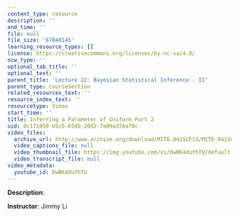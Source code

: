 ```yaml
---
content_type: resource
description: ''
end_time: ''
file: null
file_size: '67040145'
learning_resource_types: []
license: https://creativecommons.org/licenses/by-nc-sa/4.0/
ocw_type: ''
optional_tab_title: ''
optional_text: ''
parent_title: 'Lecture 22: Bayesian Statistical Inference - II'
parent_type: CourseSection
related_resources_text: ''
resource_index_text: ''
resourcetype: Video
start_time: ''
title: Inferring a Parameter of Uniform Part 2
uid: 0c171058-b5c5-65db-20d2-7a09a376a70c
video_files:
  archive_url: http://www.archive.org/download/MIT6.041SCF13/MIT6_041SCF13_Inferring_a_Parameter_of_Uniform_Part_2_300k.mp4
  video_captions_file: null
  video_thumbnail_file: https://img.youtube.com/vi/DwBK4duYhTU/default.jpg
  video_transcript_file: null
video_metadata:
  youtube_id: DwBK4duYhTU
---
```


**Description**:

**Instructor**: Jimmy Li

